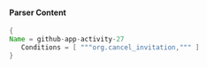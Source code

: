 #### Parser Content
```Java
{
Name = github-app-activity-27
   Conditions = [ """org.cancel_invitation,""" ]
}
```